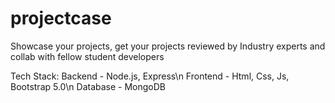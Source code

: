 # projectcase
Showcase your projects, get your projects reviewed by Industry experts and collab with fellow student developers

Tech Stack: 
Backend - Node.js, Express\n
Frontend - Html, Css, Js, Bootstrap 5.0\n
Database - MongoDB
